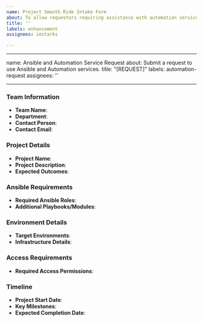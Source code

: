 ```yaml
---
name: Project Smooth Ride Intake Form
about: To allow requestors requiring assistance with automation services
title: ''
labels: enhancement
assignees: iestarks

---
```


---
name: Ansible and Automation Service Request
about: Submit a request to use Ansible and Automation services.
title: "[REQUEST]"
labels: automation-request
assignees: ''

---

### Team Information

- **Team Name**: 
- **Department**: 
- **Contact Person**: 
- **Contact Email**: 

### Project Details

- **Project Name**: 
- **Project Description**: 
- **Expected Outcomes**: 

### Ansible Requirements

- **Required Ansible Roles**: 
- **Additional Playbooks/Modules**: 

### Environment Details

- **Target Environments**: 
- **Infrastructure Details**: 

### Access Requirements

- **Required Access Permissions**: 

### Timeline

- **Project Start Date**: 
- **Key Milestones**: 
- **Expected Completion Date**:
